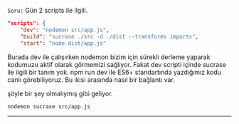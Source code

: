 `Soru:` Gün 2 scripts ile ilgili.

```json
"scripts": {
    "dev": "nodemon src/app.js",
    "build": "sucrase ./src -d ./dist --transforms imports",
    "start": "node dist/app.js"
```

Burada dev ile çalışırken nodemon bizim için sürekli derleme yaparak kodumuzu aktif olarak görmemizi sağlıyor. Fakat dev scripti içinde sucrase ile ilgili bir tanım yok. npm run dev ile ES6+ standartında yazdığımız kodu canlı görebiliyoruz. Bu ikisi arasında nasıl bir bağlantı var.

şöyle bir şey olmalıymış gibi geliyor.

```bash
nodemon sucrase src/app.js
```

---
